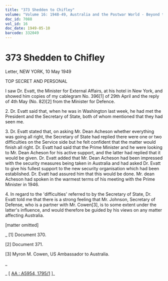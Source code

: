 ```yaml
---
title: "373 Shedden to Chifley"
volume: "Volume 16: 1948-49, Australia and the Postwar World - Beyond the Region"
doc_id: 7088
vol_id: 16
doc_date: 1949-05-10
barcode: 332049
---
```


# 373 Shedden to Chifley

Letter, NEW YORK, 10 May 1949

TOP SECRET AND PERSONAL

I saw Dr. Evatt, the Minister for External Affairs, at his hotel in New York, and showed him copies of my cablegram No. 396[1] of 29th April and the reply of 4th May (No. 82)[2] from the Minister for Defence.

2\. Dr. Evatt said that, when he was in Washington last week, he had met the President and the Secretary of State, both of whom mentioned that they had seen me.

3\. Dr. Evatt stated that, on asking Mr. Dean Acheson whether everything was going all right, the Secretary of State had replied there were one or two difficulties on the Service side but he felt confident that the matter would finish all right. Dr. Evatt had said that the Prime Minister and he were looking to Mr. Dean Acheson for his active support, and the latter had replied that it would be given. Dr. Evatt added that Mr. Dean Acheson had been impressed with the security measures being taken in Australia and had asked Dr. Evatt to give his fullest support to the new security organisation which had been established. Dr. Evatt had assured him that this would be done. Mr. dean Acheson had spoken in the warmest terms of his meeting with the Prime Minister in 1946.

4\. In regard to the 'difficulties' referred to by the Secretary of State, Dr. Evatt told me that there is a strong feeling that Mr. Johnson, Secretary of Defense, who is a partner with Mr. Cowen[3], is to some extent under the latter's influence, and would therefore be guided by his views on any matter affecting Australia.

[matter omitted]

_ [1] Document 370.

[2] Document 371.

[3] Myron M. Cowen, US Ambassador to Australia.

_

_ [ [AA : A5954, 1795/1](http://www.naa.gov.au/cgi-bin/Search?O=I&Number=332049) ]_
